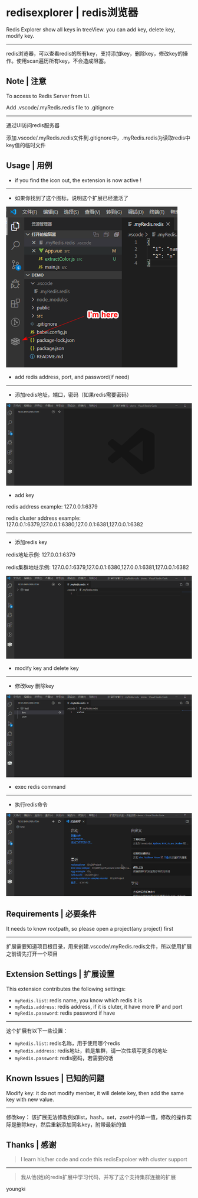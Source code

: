 # redisexplorer | redis浏览器

Redis Explorer show all keys in treeView. you can add key, delete key, modify key.

---
redis浏览器，可以查看redis的所有key，支持添加key，删除key，修改key的操作。使用scan遍历所有key，不会造成阻塞。

## Note | 注意

To access to Redis Server from UI.

Add .vscode/.myRedis.redis file to .gitignore

---
通过UI访问redis服务器

添加.vscode/.myRedis.redis文件到.gitignore中，.myRedis.redis为读取redis中key值的临时文件

## Usage | 用例

* if you find the icon out, the extension is now active !
---
* 如果你找到了这个图标，说明这个扩展已经激活了

![avatar](/media/readme/whereisicon.png)

* add redis address, port, and password(if need)
---
* 添加redis地址，端口，密码（如果redis需要密码）

![avatar](/media/readme/addAddress.gif)

* add key

redis address example: 127.0.0.1:6379

redis cluster address example: 127.0.0.1:6379,127.0.0.1:6380,127.0.0.1:6381,127.0.0.1:6382

---
* 添加redis key

redis地址示例: 127.0.0.1:6379

redis集群地址示例: 127.0.0.1:6379,127.0.0.1:6380,127.0.0.1:6381,127.0.0.1:6382

![avatar](/media/readme/addKey.gif)

* modify key and delete key
---
* 修改key 删除key

![avatar](/media/readme/modifyKeyAndDeleteKey.gif)

* exec redis command
---
* 执行redis命令

![avatar](/media/readme/execCommand.gif)

## Requirements | 必要条件

It needs to know rootpath, so please open a project(any project) first

---
扩展需要知道项目根目录，用来创建.vscode/.myRedis.redis文件，所以使用扩展之前请先打开一个项目

## Extension Settings | 扩展设置

This extension contributes the following settings:

* `myRedis.list`: redis name, you know which redis it is
* `myRedis.address`: redis address, if it is cluter, it have more IP and port
* `myRedis.password`: redis password if have

---

这个扩展有以下一些设置：

* `myRedis.list`: redis名称，用于使用哪个redis
* `myRedis.address`: redis地址，若是集群，请一次性填写更多的地址
* `myRedis.password`: redis密码，若需要的话

## Known Issues | 已知的问题

Modify key: it do not modify menber, it will delete key, then add the same key with new value.

---
修改key： 该扩展无法修改例如list，hash，set，zset中的单一值，修改的操作实际是删除key，然后重新添加同名key，附带最新的值

## Thanks | 感谢

>I learn his/her code and code this redisExpoloer with cluster support
---
>我从他(她)的redis扩展中学习代码，并写了这个支持集群连接的扩展

youngki